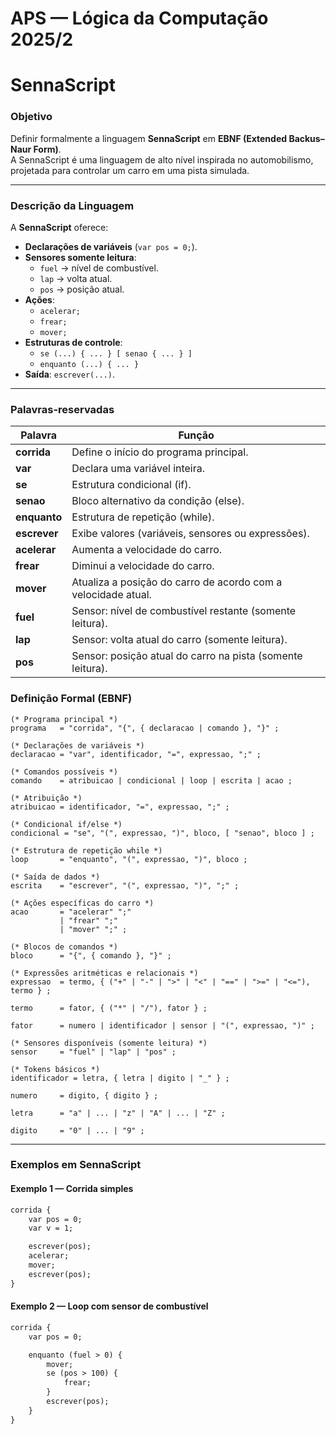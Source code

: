 # APS — Lógica da Computação 2025/2  
# SennaScript

###  Objetivo
Definir formalmente a linguagem **SennaScript** em **EBNF (Extended Backus–Naur Form)**.  
A SennaScript é uma linguagem de alto nível inspirada no automobilismo, projetada para controlar um carro em uma pista simulada.  

---

###  Descrição da Linguagem
A **SennaScript** oferece:  
- **Declarações de variáveis** (`var pos = 0;`).  
- **Sensores somente leitura**:  
  - `fuel` → nível de combustível.  
  - `lap` → volta atual.  
  - `pos` → posição atual.  
- **Ações**:  
  - `acelerar;`  
  - `frear;`  
  - `mover;`  
- **Estruturas de controle**:  
  - `se (...) { ... } [ senao { ... } ]`  
  - `enquanto (...) { ... }`  
- **Saída**: `escrever(...)`.  

---
###  Palavras-reservadas

| Palavra     | Função                                                                 |
|-------------|------------------------------------------------------------------------|
| **corrida** | Define o início do programa principal.                                 |
| **var**     | Declara uma variável inteira.                                          |
| **se**      | Estrutura condicional (if).                                            |
| **senao**   | Bloco alternativo da condição (else).                                  |
| **enquanto**| Estrutura de repetição (while).                                        |
| **escrever**| Exibe valores (variáveis, sensores ou expressões).                     |
| **acelerar**| Aumenta a velocidade do carro.                                         |
| **frear**   | Diminui a velocidade do carro.                                         |
| **mover**   | Atualiza a posição do carro de acordo com a velocidade atual.          |
| **fuel**    | Sensor: nível de combustível restante (somente leitura).               |
| **lap**     | Sensor: volta atual do carro (somente leitura).                        |
| **pos**     | Sensor: posição atual do carro na pista (somente leitura).             |


###  Definição Formal (EBNF)

```ebnf
(* Programa principal *)
programa   = "corrida", "{", { declaracao | comando }, "}" ;

(* Declarações de variáveis *)
declaracao = "var", identificador, "=", expressao, ";" ;

(* Comandos possíveis *)
comando    = atribuicao | condicional | loop | escrita | acao ;

(* Atribuição *)
atribuicao = identificador, "=", expressao, ";" ;

(* Condicional if/else *)
condicional = "se", "(", expressao, ")", bloco, [ "senao", bloco ] ;

(* Estrutura de repetição while *)
loop       = "enquanto", "(", expressao, ")", bloco ;

(* Saída de dados *)
escrita    = "escrever", "(", expressao, ")", ";" ;

(* Ações específicas do carro *)
acao       = "acelerar" ";" 
           | "frear" ";" 
           | "mover" ";" ;

(* Blocos de comandos *)
bloco      = "{", { comando }, "}" ;

(* Expressões aritméticas e relacionais *)
expressao  = termo, { ("+" | "-" | ">" | "<" | "==" | ">=" | "<="), termo } ;

termo      = fator, { ("*" | "/"), fator } ;

fator      = numero | identificador | sensor | "(", expressao, ")" ;

(* Sensores disponíveis (somente leitura) *)
sensor     = "fuel" | "lap" | "pos" ;

(* Tokens básicos *)
identificador = letra, { letra | digito | "_" } ;

numero     = digito, { digito } ;

letra      = "a" | ... | "z" | "A" | ... | "Z" ;

digito     = "0" | ... | "9" ;
```

---

###  Exemplos em **SennaScript**

#### Exemplo 1 — Corrida simples
```txt
corrida {
    var pos = 0;
    var v = 1;

    escrever(pos);
    acelerar;
    mover;
    escrever(pos);
}
```

#### Exemplo 2 — Loop com sensor de combustível
```txt
corrida {
    var pos = 0;

    enquanto (fuel > 0) {
        mover;
        se (pos > 100) {
            frear;
        }
        escrever(pos);
    }
}
```

